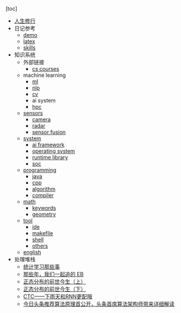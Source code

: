 
[toc]

* [人生修行](./life_practice/life_practice.md)
* 日记参考
    * [demo](./md_demo/demo.md)
    * [latex](./md_demo/latex.md)
    * [skills](./md_demo/skills.md)
* 知识系统
    * 外部链接
        * [cs courses](https://exploredegrees.stanford.edu/schoolofengineering/computerscience/#masterstext)
    * machine learning
        * [ml](./machine_learning/ml/ml.md)
        * [nlp](./machine_learning/nlp/nlp_overview.md)
        * [cv](./machine_learning/cv/cv.md)
        * ai system
        * [hpc](./machine_learning/hpc/hpc.md)
    * [sensors](./sensors/sensor_entry.md)
        * [camera](./sensors/camera.md)
        * [radar](./sensors/radar.md)
        * [sensor fusion](./sensors/sensor_funsion.md)
    * [system](./system/system.md)
        * [ai framework](./system/ai_framework.md)
        * [operating system](./system/operating_system.md)
        * [runtime library](./system/runtime_library.md)
        * [soc](./system/soc.md)
    * [programming](./programming/prog.md)
        * [java](./programming/java.md)
        * [cpp](./programming/cpp.md)
        * [algorithm](./programming/algorithm.md)
        * [compiler](./programming/compiler.md)
    * [math](./math/math.md)
        * [keywords](./math/keywords.md)
        * [geometry](./math/geometry.md)
    * [tool](./tool/tool.md)
        * [ide](./tool/ide.md)
        * [makefile](./tool/makefile.md)
        * [shell](./tool/shell.md)
        * [others](./tool/others.md)
    * [english](./language/english.md)
* 处理堆栈
    * [统计学习那些事](https://cosx.org/2011/12/stories-about-statistical-learning/)
    * [那些年，我们一起追的 EB](https://cosx.org/2012/05/chase-after-eb/)
    * [正态分布的前世今生（上）](https://songshuhui.net/archives/76501)
    * [正态分布的前世今生（下）](https://songshuhui.net/archives/77386)
    * [CTC——下雨天和RNN更配哦](https://zhuanlan.zhihu.com/p/23308976)
    * [今日头条推荐算法原理首公开，头条首席算法架构师带来详细解读](https://www.leiphone.com/news/201801/XlIxFZ5W3j8MvaEL.html)